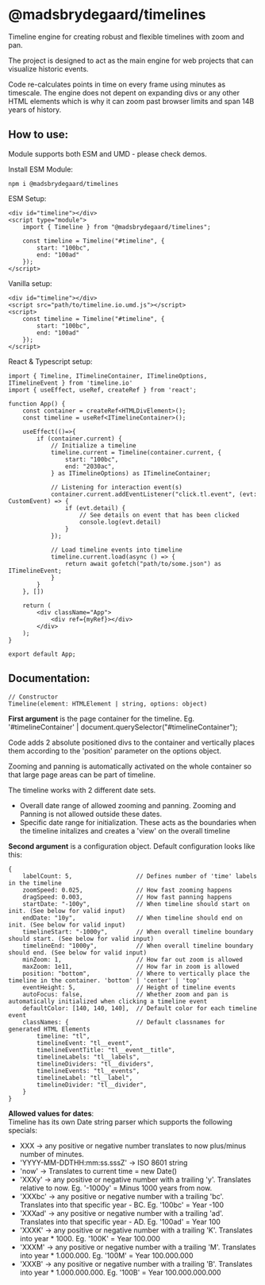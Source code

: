 # @madsbrydegaard/timelines

Timeline engine for creating robust and flexible timelines with zoom and pan.

The project is designed to act as the main engine for web projects that can visualize historic events.

Code re-calculates points in time on every frame using minutes as timescale. The engine does not depent on expanding divs or any other HTML elements which is why it can zoom past browser limits and span 14B years of history.

## How to use:

Module supports both ESM and UMD - please check demos.

Install ESM Module:

```
npm i @madsbrydegaard/timelines
```

ESM Setup:

```
<div id="timeline"></div>
<script type="module">
    import { Timeline } from "@madsbrydegaard/timelines";

	const timeline = Timeline("#timeline", {
        start: "100bc",
        end: "100ad"
    });
</script>
```

Vanilla setup:

```
<div id="timeline"></div>
<script src="path/to/timeline.io.umd.js"></script>
<script>
    const timeline = Timeline("#timeline", {
        start: "100bc",
        end: "100ad"
    });
</script>
```

React & Typescript setup:

```
import { Timeline, ITimelineContainer, ITimelineOptions, ITimelineEvent } from 'timeline.io'
import { useEffect, useRef, createRef } from 'react';

function App() {
    const container = createRef<HTMLDivElement>();
    const timeline = useRef<ITimelineContainer>();

    useEffect(()=>{
        if (container.current) {
            // Initialize a timeline
			timeline.current = Timeline(container.current, {
				start: "100bc",
				end: "2030ac",
			} as ITimelineOptions) as ITimelineContainer;

            // Listening for interaction event(s)
            container.current.addEventListener("click.tl.event", (evt: CustomEvent) => {
				if (evt.detail) {
                    // See details on event that has been clicked
					console.log(evt.detail)
				}
			});

            // Load timeline events into timeline
            timeline.current.load(async () => {
				return await gofetch("path/to/some.json") as ITimelineEvent;
            }
        }
    }, [])

    return (
        <div className="App">
            <div ref={myRef}></div>
        </div>
    );
}

export default App;
```

## Documentation:

```
// Constructor
Timeline(element: HTMLElement | string, options: object)
```

**First argument** is the page container for the timeline.
Eg. '#timelineContainer' | document.querySelector("#timelineContainer");

Code adds 2 absolute positioned divs to the container and vertically places them according to the 'position' parameter on the options object.

Zooming and panning is automatically activated on the whole container so that large page areas can be part of timeline.

The timeline works with 2 different date sets.

- Overall date range of allowed zooming and panning. Zooming and Panning is not allowed outside these dates.
- Specific date range for initialization. These acts as the boundaries when the timeline initalizes and creates a 'view' on the overall timeline

**Second argument** is a configuration object.
Default configuration looks like this:

```
{
    labelCount: 5,                  // Defines number of 'time' labels in the timeline
    zoomSpeed: 0.025,               // How fast zooming happens
    dragSpeed: 0.003,               // How fast panning happens
    startDate: "-100y",             // When timeline should start on init. (See below for valid input)
    endDate: "10y",                 // When timeline should end on init. (See below for valid input)
    timelineStart: "-1000y",        // When overall timeline boundary should start. (See below for valid input)
    timelineEnd: "1000y",           // When overall timeline boundary should end. (See below for valid input)
    minZoom: 1,                     // How far out zoom is allowed
    maxZoom: 1e11,                  // How far in zoom is allowed
    position: "bottom",             // Where to vertically place the timeline in the container. 'bottom' | 'center' | 'top'
    eventHeight: 5,                 // Height of timeline events
    autoFocus: false,               // Whether zoom and pan is automatically initialized when clicking a timeline event
    defaultColor: [140, 140, 140],  // Default color for each timeline event
    classNames: {                   // Default classnames for generated HTML Elements
        timeline: "tl",
        timelineEvent: "tl__event",
        timelineEventTitle: "tl__event__title",
        timelineLabels: "tl__labels",
        timelineDividers: "tl__dividers",
        timelineEvents: "tl__events",
        timelineLabel: "tl__label",
        timelineDivider: "tl__divider",
    }
}
```

**Allowed values for dates**:  
Timeline has its own Date string parser which supports the following specials:

- XXX -> any positive or negative number translates to now plus/minus number of minutes.
- 'YYYY-MM-DDTHH:mm:ss.sssZ' -> ISO 8601 string
- 'now' -> Translates to current time = new Date()
- 'XXXy' -> any positive or negative number with a trailing 'y'. Translates relative to now. Eg. '-1000y' = Minus 1000 years from now.
- 'XXXbc' -> any positive or negative number with a trailing 'bc'. Translates into that specific year - BC. Eg. '100bc' = Year -100
- 'XXXad' -> any positive or negative number with a trailing 'ad'. Translates into that specific year - AD. Eg. '100ad' = Year 100
- 'XXXK' -> any positive or negative number with a trailing 'K'. Translates into year \* 1000. Eg. '100K' = Year 100.000
- 'XXXM' -> any positive or negative number with a trailing 'M'. Translates into year \* 1.000.000. Eg. '100M' = Year 100.000.000
- 'XXXB' -> any positive or negative number with a trailing 'B'. Translates into year \* 1.000.000.000. Eg. '100B' = Year 100.000.000.000

```

```
